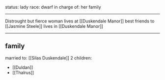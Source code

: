 status: lady
race: dwarf
in charge of: her family

---

Distrought but fierce woman
lives at [[Duskendale Manor]]
best friends to [[Jasmine Steele]]
lives in [[Duskendale Manor]]

---
## family

married to: [[Silas Duskendale]]
2 children:
- [[Duldan]]
- [[Thalrus]]